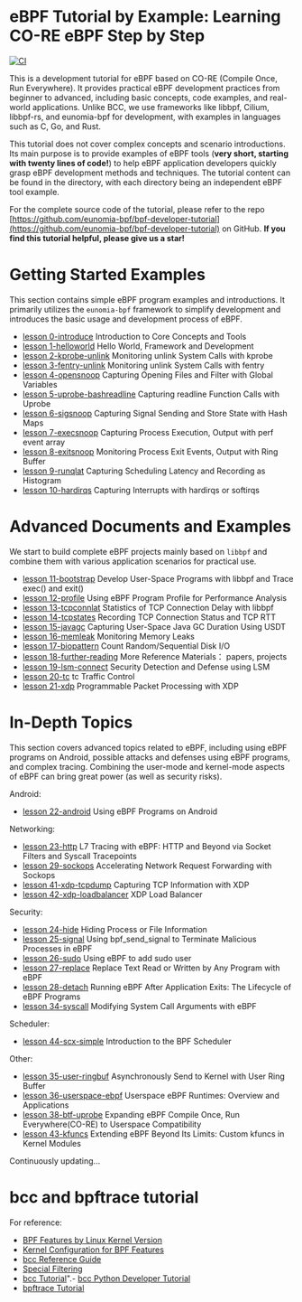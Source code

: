 # eBPF Tutorial by Example: Learning CO-RE eBPF Step by Step

[![CI](https://github.com/eunomia-bpf/bpf-developer-tutorial/actions/workflows/main.yml/badge.svg)](https://github.com/eunomia-bpf/bpf-developer-tutorial/actions/workflows/main.yml)

This is a development tutorial for eBPF based on CO-RE (Compile Once, Run Everywhere). It provides practical eBPF development practices from beginner to advanced, including basic concepts, code examples, and real-world applications. Unlike BCC, we use frameworks like libbpf, Cilium, libbpf-rs, and eunomia-bpf for development, with examples in languages such as C, Go, and Rust.

This tutorial does not cover complex concepts and scenario introductions. Its main purpose is to provide examples of eBPF tools (**very short, starting with twenty lines of code!**) to help eBPF application developers quickly grasp eBPF development methods and techniques. The tutorial content can be found in the directory, with each directory being an independent eBPF tool example.

For the complete source code of the tutorial, please refer to the repo [https://github.com/eunomia-bpf/bpf-developer-tutorial](https://github.com/eunomia-bpf/bpf-developer-tutorial) on GitHub. **If you find this tutorial helpful, please give us a star!**

# Getting Started Examples

This section contains simple eBPF program examples and introductions. It primarily utilizes the `eunomia-bpf` framework to simplify development and introduces the basic usage and development process of eBPF.

- [lesson 0-introduce](0-introduce/README_en.md) Introduction to Core Concepts and Tools
- [lesson 1-helloworld](1-helloworld/README_en.md) Hello World, Framework and Development
- [lesson 2-kprobe-unlink](2-kprobe-unlink/README_en.md) Monitoring unlink System Calls with kprobe
- [lesson 3-fentry-unlink](3-fentry-unlink/README_en.md) Monitoring unlink System Calls with fentry
- [lesson 4-opensnoop](4-opensnoop/README_en.md) Capturing Opening Files and Filter with Global Variables
- [lesson 5-uprobe-bashreadline](5-uprobe-bashreadline/README_en.md) Capturing readline Function Calls with Uprobe
- [lesson 6-sigsnoop](6-sigsnoop/README_en.md) Capturing Signal Sending and Store State with Hash Maps
- [lesson 7-execsnoop](7-execsnoop/README_en.md) Capturing Process Execution, Output with perf event array
- [lesson 8-exitsnoop](8-exitsnoop/README_en.md) Monitoring Process Exit Events, Output with Ring Buffer
- [lesson 9-runqlat](9-runqlat/README_en.md) Capturing Scheduling Latency and Recording as Histogram
- [lesson 10-hardirqs](10-hardirqs/README_en.md) Capturing Interrupts with hardirqs or softirqs

# Advanced Documents and Examples

We start to build complete eBPF projects mainly based on `libbpf` and combine them with various application scenarios for practical use.

- [lesson 11-bootstrap](11-bootstrap/README_en.md) Develop User-Space Programs with libbpf and Trace exec() and exit()
- [lesson 12-profile](12-profile/README_en.md) Using eBPF Program Profile for Performance Analysis
- [lesson 13-tcpconnlat](13-tcpconnlat/README_en.md) Statistics of TCP Connection Delay with libbpf
- [lesson 14-tcpstates](14-tcpstates/README_en.md) Recording TCP Connection Status and TCP RTT
- [lesson 15-javagc](15-javagc/README_en.md) Capturing User-Space Java GC Duration Using USDT
- [lesson 16-memleak](16-memleak/README_en.md) Monitoring Memory Leaks
- [lesson 17-biopattern](17-biopattern/README_en.md) Count Random/Sequential Disk I/O
- [lesson 18-further-reading](18-further-reading/README_en.md) More Reference Materials： papers, projects
- [lesson 19-lsm-connect](19-lsm-connect/README_en.md) Security Detection and Defense using LSM
- [lesson 20-tc](20-tc/README_en.md) tc Traffic Control
- [lesson 21-xdp](21-xdp/README_en.md) Programmable Packet Processing with XDP

# In-Depth Topics

This section covers advanced topics related to eBPF, including using eBPF programs on Android, possible attacks and defenses using eBPF programs, and complex tracing. Combining the user-mode and kernel-mode aspects of eBPF can bring great power (as well as security risks).

Android:

- [lesson 22-android](22-android/README_en.md) Using eBPF Programs on Android

Networking:

- [lesson 23-http](23-http/README_en.md) L7 Tracing with eBPF: HTTP and Beyond via Socket Filters and Syscall Tracepoints
- [lesson 29-sockops](29-sockops/README_en.md) Accelerating Network Request Forwarding with Sockops
- [lesson 41-xdp-tcpdump](41-xdp-tcpdump/README_en.md) Capturing TCP Information with XDP
- [lesson 42-xdp-loadbalancer](42-xdp-loadbalancer/README_en.md) XDP Load Balancer

Security:

- [lesson 24-hide](24-hide/README_en.md) Hiding Process or File Information
- [lesson 25-signal](25-signal/README_en.md) Using bpf_send_signal to Terminate Malicious Processes in eBPF
- [lesson 26-sudo](26-sudo/README_en.md) Using eBPF to add sudo user
- [lesson 27-replace](27-replace/README_en.md) Replace Text Read or Written by Any Program with eBPF
- [lesson 28-detach](28-detach/README_en.md) Running eBPF After Application Exits: The Lifecycle of eBPF Programs
- [lesson 34-syscall](34-syscall/README_en.md) Modifying System Call Arguments with eBPF

Scheduler:

- [lesson 44-scx-simple](44-scx-simple/README_en.md) Introduction to the BPF Scheduler

Other:

- [lesson 35-user-ringbuf](35-user-ringbuf/README_en.md) Asynchronously Send to Kernel with User Ring Buffer
- [lesson 36-userspace-ebpf](36-userspace-ebpf/README_en.md) Userspace eBPF Runtimes: Overview and Applications
- [lesson 38-btf-uprobe](38-btf-uprobe/README_en.md) Expanding eBPF Compile Once, Run Everywhere(CO-RE) to Userspace Compatibility
- [lesson 43-kfuncs](43-kfuncs/README_en.md) Extending eBPF Beyond Its Limits: Custom kfuncs in Kernel Modules

Continuously updating...

# bcc and bpftrace tutorial

For reference:

- [BPF Features by Linux Kernel Version](bcc-documents/kernel-versions.md)
- [Kernel Configuration for BPF Features](bcc-documents/kernel_config.md)
- [bcc Reference Guide](bcc-documents/reference_guide.md)
- [Special Filtering](bcc-documents/special_filtering.md)
- [bcc Tutorial](bcc-documents/tutorial.md)".- [bcc Python Developer Tutorial](bcc-documents/tutorial_bcc_python_developer.md)
- [bpftrace Tutorial](bpftrace-tutorial/README.md)
